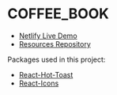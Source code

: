 # COFFEE_BOOK

- [Netlify Live Demo](https://coffee-book-ph1.netlify.app/)
- [Resources Repository](https://github.com/shakilahmedatik/coffee-book-resources)

Packages used in this project:

- [React-Hot-Toast](https://react-hot-toast.com/)
- [React-Icons](https://react-icons.github.io/react-icons/)